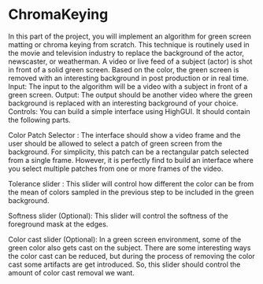 # ChromaKeying
In this part of the project, you will implement an algorithm for green screen matting or chroma keying from scratch. This technique is routinely used in the movie and television industry to replace the background of the actor, newscaster, or weatherman.
A video or live feed of a subject (actor) is shot in front of a solid green screen. Based on the color, the green screen is removed with an interesting background in post production or in real time.
Input: The input to the algorithm will be a video with a subject in front of a green screen.
Output: The output should be another video where the green background is replaced with an interesting background of your choice.
Controls: You can build a simple interface using HighGUI. It should contain the following parts.

Color Patch Selector : The interface should show a video frame and the user should be allowed to select a patch of green screen from the background. For simplicity, this patch can be a rectangular patch selected from a single frame. However, it is perfectly find to build an interface where you select multiple patches from one or more frames of the video.

Tolerance slider : This slider will control how different the color can be from the mean of colors sampled in the previous step to be included in the green background.

Softness slider (Optional): This slider will control the softness of the foreground mask at the edges.

Color cast slider (Optional): In a green screen environment, some of the green color also gets cast on the subject. There are some interesting ways the color cast can be reduced, but during the process of removing the color cast some artifacts are get introduced. So, this slider should control the amount of color cast removal we want.

